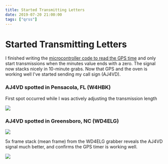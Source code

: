```yaml
---
title: Started Transmitting Letters
date: 2019-07-20 21:00:00
tags: ["qrss"]
---
```


# Started Transmitting Letters

I finished writing the [microcontroller code to read the GPS time](https://github.com/swharden/QRSS-hardware/tree/master/builds/keyer) and only start transmissions when the minutes value ends with a zero. The signal now stacks nicely in 10-minute grabs. Now that GPS and the oven is working well I've started sending my call sign (AJ4VD).

### AJ4VD spotted in Pensacola, FL (W4HBK) 

First spot occurred while I was actively adjusting the transmission length

<div class="text-center img-border">

[![](W4HBK-first-callsign_thumb.jpg)](W4HBK-first-callsign.jpg)

</div>

### AJ4VD spotted in Greensboro, NC (WD4ELG)

<div class="text-center img-border">

[![](WD4ELG-first-callsign_thumb.jpg)](WD4ELG-first-callsign.jpg)

</div>

5x frame stack (mean frame) from the WD4ELG grabber reveals the AJ4VD signal much better, and confirms the GPS timer is working well.


<div class="text-center img-border">

[![](WD4ELG-5x-stack_thumb.jpg)](WD4ELG-5x-stack.jpg)

</div>